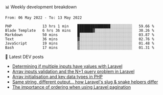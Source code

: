 📊 Weekly development breakdown
<!--START_SECTION:waka-->

```text
From: 06 May 2022 - To: 13 May 2022

PHP              13 hrs 1 min    ███████████████░░░░░░░░░░   59.66 %
Blade Template   6 hrs 36 mins   ███████▓░░░░░░░░░░░░░░░░░   30.26 %
Markdown         50 mins         █░░░░░░░░░░░░░░░░░░░░░░░░   03.87 %
Text             36 mins         ▓░░░░░░░░░░░░░░░░░░░░░░░░   02.76 %
JavaScript       19 mins         ▒░░░░░░░░░░░░░░░░░░░░░░░░   01.48 %
Bash             17 mins         ▒░░░░░░░░░░░░░░░░░░░░░░░░   01.31 %
```

<!--END_SECTION:waka-->

📕 Latest DEV posts
<!-- BLOG-POST-LIST:START -->
- [Determining if multiple inputs have values with Laravel](https://dev.to/michaelvickersuk/determining-if-multiple-inputs-have-values-with-laravel-km6)
- [Array inputs validation and the N+1 query problem in Laravel](https://dev.to/michaelvickersuk/array-inputs-validation-and-the-n1-query-problem-in-laravel-2agb)
- [Array initialisation and key data types in PHP](https://dev.to/michaelvickersuk/array-initialisation-and-key-data-types-in-php-1e5b)
- [Same string, different output... how Laravel&#39;s slug &amp; snake helpers differ](https://dev.to/michaelvickersuk/same-string-different-output-how-laravels-slug-snake-helpers-differ-1ccj)
- [The importance of ordering when using Laravel pagination](https://dev.to/michaelvickersuk/the-importance-of-ordering-when-using-laravel-pagination-1e37)
<!-- BLOG-POST-LIST:END -->

